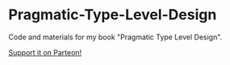 # Pragmatic-Type-Level-Design
Code and materials for my book "Pragmatic Type Level Design".

[Support it on Parteon!](https://www.patreon.com/pragmatic_type_level_design)
